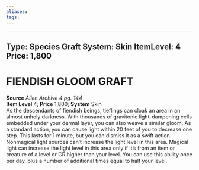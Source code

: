 ```yaml
---
aliases: 
tags: 
---
```

---
Type: Species Graft
System: Skin
ItemLevel: 4
Price: 1,800
--- 
# FIENDISH GLOOM GRAFT
**Source** _Alien Archive 4 pg. 144_  
**Item Level** 4; **Price** 1,800; **System** Skin  
As the descendants of fiendish beings, tieflings can cloak an area in an almost unholy darkness. With thousands of gravitonic light-dampening cells embedded under your dermal layer, you can also weave a similar gloom. As a standard action, you can cause light within 20 feet of you to decrease one step. This lasts for 1 minute, but you can dismiss it as a swift action. Nonmagical light sources can’t increase the light level in this area. Magical light can increase the light level in this area only if it’s from an item or creature of a level or CR higher than your level. You can use this ability once per day, plus a number of additional times equal to half your level.